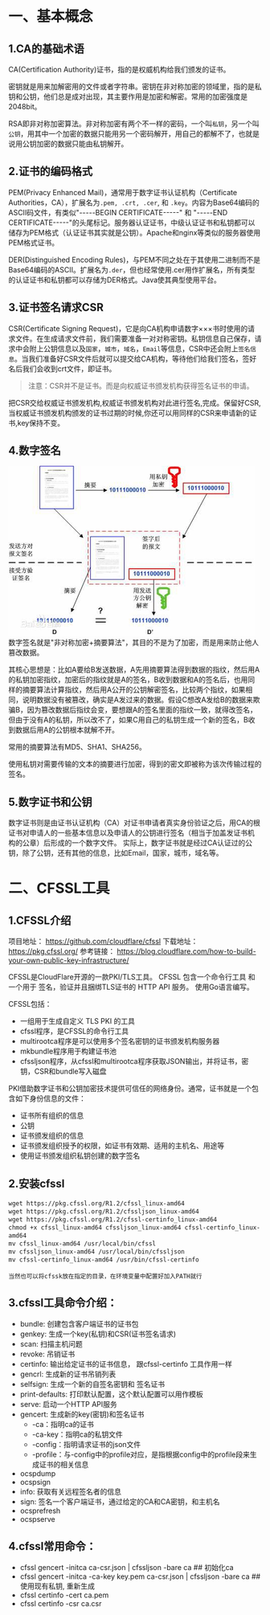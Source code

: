 <!-- toc -->
# 一、基本概念
## 1.CA的基础术语

CA(Certification Authority)证书，指的是权威机构给我们颁发的证书。

密钥就是用来加解密用的文件或者字符串。密钥在非对称加密的领域里，指的是私钥和公钥，他们总是成对出现，其主要作用是加密和解密。常用的加密强度是2048bit。

RSA即非对称加密算法。非对称加密有两个不一样的密码，一个叫`私钥`，另一个叫`公钥`，用其中一个加密的数据只能用另一个密码解开，用自己的都解不了，也就是说用公钥加密的数据只能由私钥解开。

## 2.证书的编码格式
PEM(Privacy Enhanced Mail)，通常用于数字证书认证机构（Certificate Authorities，CA），扩展名为`.pem, .crt, .cer`, 和 `.key`。内容为Base64编码的ASCII码文件，有类似"-----BEGIN CERTIFICATE-----" 和 "-----END CERTIFICATE-----"的头尾标记。服务器认证证书，中级认证证书和私钥都可以储存为PEM格式（认证证书其实就是公钥）。Apache和nginx等类似的服务器使用PEM格式证书。

DER(Distinguished Encoding Rules)，与PEM不同之处在于其使用二进制而不是Base64编码的ASCII。扩展名为`.der`，但也经常使用.cer用作扩展名，所有类型的认证证书和私钥都可以存储为DER格式。Java使其典型使用平台。

## 3.证书签名请求CSR

CSR(Certificate Signing Request)，它是向CA机构申请数字×××书时使用的请求文件。在生成请求文件前，我们需要准备一对对称密钥。私钥信息自己保存，请求中会附上公钥信息以及`国家`，`城市`，`域名`，`Email`等信息，CSR中还会附上`签名信息`。当我们准备好CSR文件后就可以提交给CA机构，等待他们给我们签名，签好名后我们会收到crt文件，即证书。

> 注意：CSR并不是证书。而是向权威证书颁发机构获得签名证书的申请。

把CSR交给权威证书颁发机构,权威证书颁发机构对此进行签名,完成。保留好CSR,当权威证书颁发机构颁发的证书过期的时候,你还可以用同样的CSR来申请新的证书,key保持不变。



## 4.数字签名
![](../images/screenshot_1537319671692.png)
数字签名就是"非对称加密+摘要算法"，其目的不是为了加密，而是用来防止他人篡改数据。

其核心思想是：比如A要给B发送数据，A先用摘要算法得到数据的指纹，然后用A的私钥加密指纹，加密后的指纹就是A的签名，B收到数据和A的签名后，也用同样的摘要算法计算指纹，然后用A公开的公钥解密签名，比较两个指纹，如果相同，说明数据没有被篡改，确实是A发过来的数据。假设C想改A发给B的数据来欺骗B，因为篡改数据后指纹会变，要想跟A的签名里面的指纹一致，就得改签名，但由于没有A的私钥，所以改不了，如果C用自己的私钥生成一个新的签名，B收到数据后用A的公钥根本就解不开。

常用的摘要算法有MD5、SHA1、SHA256。

使用私钥对需要传输的文本的摘要进行加密，得到的密文即被称为该次传输过程的签名。


## 5.数字证书和公钥
数字证书则是由证书认证机构（CA）对证书申请者真实身份验证之后，用CA的根证书对申请人的一些基本信息以及申请人的公钥进行签名（相当于加盖发证书机 构的公章）后形成的一个数字文件。
实际上，数字证书就是经过CA认证过的公钥，除了公钥，还有其他的信息，比如Email，国家，城市，域名等。

# 二、CFSSL工具
## 1.CFSSL介绍
项目地址： https://github.com/cloudflare/cfssl
下载地址： https://pkg.cfssl.org/
参考链接： https://blog.cloudflare.com/how-to-build-your-own-public-key-infrastructure/

CFSSL是CloudFlare开源的一款PKI/TLS工具。 CFSSL 包含一个命令行工具 和一个用于 签名，验证并且捆绑TLS证书的 HTTP API 服务。 使用Go语言编写。

CFSSL包括：
* 一组用于生成自定义 TLS PKI 的工具
* cfssl程序，是CFSSL的命令行工具
* multirootca程序是可以使用多个签名密钥的证书颁发机构服务器
* mkbundle程序用于构建证书池
* cfssljson程序，从cfssl和multirootca程序获取JSON输出，并将证书，密钥，CSR和bundle写入磁盘

PKI借助数字证书和公钥加密技术提供可信任的网络身份。通常，证书就是一个包含如下身份信息的文件：
* 证书所有组织的信息
* 公钥
* 证书颁发组织的信息
* 证书颁发组织授予的权限，如证书有效期、适用的主机名、用途等
* 使用证书颁发组织私钥创建的数字签名

## 2.安装cfssl
```
wget https://pkg.cfssl.org/R1.2/cfssl_linux-amd64
wget https://pkg.cfssl.org/R1.2/cfssljson_linux-amd64
wget https://pkg.cfssl.org/R1.2/cfssl-certinfo_linux-amd64
chmod +x cfssl_linux-amd64 cfssljson_linux-amd64 cfssl-certinfo_linux-amd64
mv cfssl_linux-amd64 /usr/local/bin/cfssl
mv cfssljson_linux-amd64 /usr/local/bin/cfssljson
mv cfssl-certinfo_linux-amd64 /usr/bin/cfssl-certinfo

当然也可以将cfssk放在指定的目录，在环境变量中配置好加入PATH就行
```
## 3.cfssl工具命令介绍：
* bundle: 创建包含客户端证书的证书包
* genkey: 生成一个key(私钥)和CSR(证书签名请求)
* scan: 扫描主机问题
* revoke: 吊销证书
* certinfo: 输出给定证书的证书信息， 跟cfssl-certinfo 工具作用一样
* gencrl: 生成新的证书吊销列表
* selfsign: 生成一个新的自签名密钥和 签名证书
* print-defaults: 打印默认配置，这个默认配置可以用作模板
* serve: 启动一个HTTP API服务
* gencert: 生成新的key(密钥)和签名证书
    * -ca：指明ca的证书
    * -ca-key：指明ca的私钥文件
    * -config：指明请求证书的json文件
    * -profile：与-config中的profile对应，是指根据config中的profile段来生成证书的相关信息
* ocspdump
* ocspsign
* info: 获取有关远程签名者的信息
* sign: 签名一个客户端证书，通过给定的CA和CA密钥，和主机名
* ocsprefresh
* ocspserve


## 4.cfssl常用命令：
* cfssl gencert -initca ca-csr.json | cfssljson -bare ca ## 初始化ca
* cfssl gencert -initca -ca-key key.pem ca-csr.json | cfssljson -bare ca ## 使用现有私钥, 重新生成
* cfssl certinfo -cert ca.pem
* cfssl certinfo -csr ca.csr

